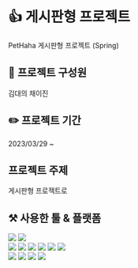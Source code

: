 # :+1:  게시판형 프로젝트 
PetHaha 게시판형 프로젝트 (Spring)


## :runner: 프로젝트 구성원 
김대의 채이진


## :pencil2: 프로젝트 기간 
2023/03/29 ~


## 프로젝트 주제 
게시판형 프로젝트로 


## ⚒️ 사용한 툴 & 플랫폼
<div style="float:left">
  
  <img src="https://img.shields.io/badge/Spring-6DB33F?style=flat&logo=Spring&logoColor=white"/>
  <img src="https://img.shields.io/badge/Spring Boot-6DB33F?style=flat&logo=Spring Boot&logoColor=white"/><br>
  
  <img src="https://img.shields.io/badge/Oracle-F80000?style=flat&logo=Oracle&logoColor=white"/> 
  <img src="https://img.shields.io/badge/JavaScript-F7DF1E?style=flat&logo=JavaScript&logoColor=white"/>
  <img src="https://img.shields.io/badge/HTML5-E34F26?style=flat&logo=HTML5&logoColor=white"/>
  <img src="https://img.shields.io/badge/CSS3-1572B6?style=flat&logo=CSS3&logoColor=white"/>
  <img src="https://img.shields.io/badge/MySQL-4479A1?style=flat&logo=MySQL&logoColor=white"/> 
  <img src="https://img.shields.io/badge/JQuery-0769AD?style=flat&logo=JQuery&logoColor=white"/><br>
  <img src="https://img.shields.io/badge/Eclipse IDE-2C2255?style=flat&logo=Eclipse IDE&logoColor=white"/>
  <img src="https://img.shields.io/badge/Visual Studio Code-007ACC?style=flat&logo=Visual Studio Code&logoColor=white"/>
  <img src="https://img.shields.io/badge/Apache Tomcat-F8DC75?style=flat&logo=Apache Tomcat&logoColor=white"/>
  <img src="https://img.shields.io/badge/GitHub-181717?style=flat&logo=GitHub&logoColor=white"/>
 
</div>


